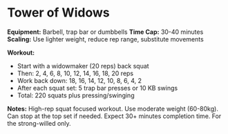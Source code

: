 # Tower of Widows

**Equipment:** Barbell, trap bar or dumbbells
**Time Cap:** 30-40 minutes
**Scaling:** Use lighter weight, reduce rep range, substitute movements

**Workout:**
- Start with a widowmaker (20 reps) back squat
- Then: 2, 4, 6, 8, 10, 12, 14, 16, 18, 20 reps
- Work back down: 18, 16, 14, 12, 10, 8, 6, 4, 2
- After each squat set: 5 trap bar presses or 10 KB swings
- Total: 220 squats plus pressing/swinging

**Notes:**
High-rep squat focused workout. Use moderate weight (60-80kg). Can stop at the top set if needed. Expect 30+ minutes completion time. For the strong-willed only.